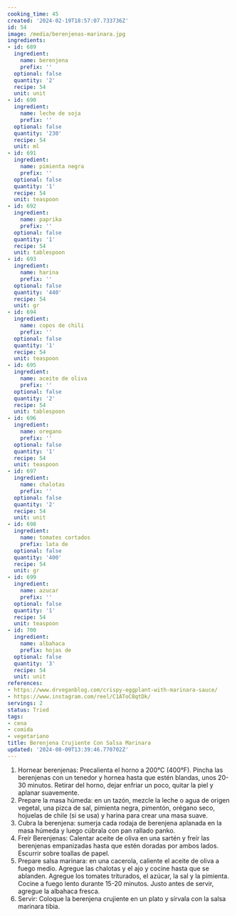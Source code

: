 ```yaml
---
cooking_time: 45
created: '2024-02-19T18:57:07.733736Z'
id: 54
image: /media/berenjenas-marinara.jpg
ingredients:
- id: 689
  ingredient:
    name: berenjena
    prefix: ''
  optional: false
  quantity: '2'
  recipe: 54
  unit: unit
- id: 690
  ingredient:
    name: leche de soja
    prefix: ''
  optional: false
  quantity: '230'
  recipe: 54
  unit: ml
- id: 691
  ingredient:
    name: pimienta negra
    prefix: ''
  optional: false
  quantity: '1'
  recipe: 54
  unit: teaspoon
- id: 692
  ingredient:
    name: paprika
    prefix: ''
  optional: false
  quantity: '1'
  recipe: 54
  unit: tablespoon
- id: 693
  ingredient:
    name: harina
    prefix: ''
  optional: false
  quantity: '440'
  recipe: 54
  unit: gr
- id: 694
  ingredient:
    name: copos de chili
    prefix: ''
  optional: false
  quantity: '1'
  recipe: 54
  unit: teaspoon
- id: 695
  ingredient:
    name: aceite de oliva
    prefix: ''
  optional: false
  quantity: '2'
  recipe: 54
  unit: tablespoon
- id: 696
  ingredient:
    name: oregano
    prefix: ''
  optional: false
  quantity: '1'
  recipe: 54
  unit: teaspoon
- id: 697
  ingredient:
    name: chalotas
    prefix: ''
  optional: false
  quantity: '2'
  recipe: 54
  unit: unit
- id: 698
  ingredient:
    name: tomates cortados
    prefix: lata de
  optional: false
  quantity: '400'
  recipe: 54
  unit: gr
- id: 699
  ingredient:
    name: azucar
    prefix: ''
  optional: false
  quantity: '1'
  recipe: 54
  unit: teaspoon
- id: 700
  ingredient:
    name: albahaca
    prefix: hojas de
  optional: false
  quantity: '3'
  recipe: 54
  unit: unit
references:
- https://www.drveganblog.com/crispy-eggplant-with-marinara-sauce/
- https://www.instagram.com/reel/C1AToC8qtDk/
servings: 2
status: Tried
tags:
- cena
- comida
- vegetariano
title: Berenjena Crujiente Con Salsa Marinara
updated: '2024-08-09T13:39:46.770702Z'
---
```

1. Hornear berenjenas: Precalienta el horno a 200°C (400°F). Pincha las berenjenas con un tenedor y hornea hasta que estén blandas, unos 20-30 minutos. Retirar del horno, dejar enfriar un poco, quitar la piel y aplanar suavemente.
2. Prepare la masa húmeda: en un tazón, mezcle la leche o agua de origen vegetal, una pizca de sal, pimienta negra, pimentón, orégano seco, hojuelas de chile (si se usa) y harina para crear una masa suave.
3. Cubra la berenjena: sumerja cada rodaja de berenjena aplanada en la masa húmeda y luego cúbrala con pan rallado panko.
4. Freír Berenjenas: Calentar aceite de oliva en una sartén y freír las berenjenas empanizadas hasta que estén doradas por ambos lados. Escurrir sobre toallas de papel.
5. Prepare salsa marinara: en una cacerola, caliente el aceite de oliva a fuego medio. Agregue las chalotas y el ajo y cocine hasta que se ablanden. Agregue los tomates triturados, el azúcar, la sal y la pimienta. Cocine a fuego lento durante 15-20 minutos. Justo antes de servir, agregue la albahaca fresca.
6. Servir: Coloque la berenjena crujiente en un plato y sírvala con la salsa marinara tibia.


